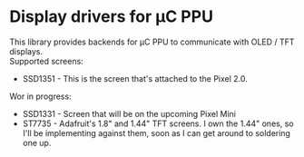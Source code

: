 # Display drivers for μC PPU

This library provides backends for μC PPU to communicate with OLED / TFT displays.  
Supported screens:

* SSD1351 - This is the screen that's attached to the Pixel 2.0.

Wor in progress:

* SSD1331 - Screen that will be on the upcoming Pixel Mini
* ST7735 - Adafruit's 1.8" and 1.44" TFT screens.  I own the 1.44" ones, so I'll be implementing against them, soon as I can get around to soldering one up.
